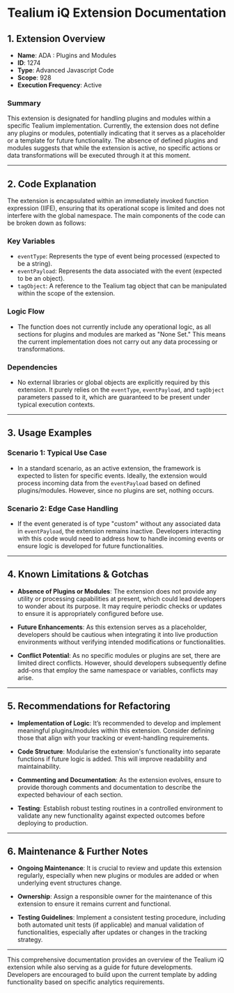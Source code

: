 # Tealium iQ Extension Documentation

## 1. Extension Overview
- **Name**: ADA : Plugins and Modules
- **ID**: 1274
- **Type**: Advanced Javascript Code
- **Scope**: 928
- **Execution Frequency**: Active

### Summary
This extension is designated for handling plugins and modules within a specific Tealium implementation. Currently, the extension does not define any plugins or modules, potentially indicating that it serves as a placeholder or a template for future functionality. The absence of defined plugins and modules suggests that while the extension is active, no specific actions or data transformations will be executed through it at this moment.

---

## 2. Code Explanation

The extension is encapsulated within an immediately invoked function expression (IIFE), ensuring that its operational scope is limited and does not interfere with the global namespace. The main components of the code can be broken down as follows:

### Key Variables
- `eventType`: Represents the type of event being processed (expected to be a string).
- `eventPayload`: Represents the data associated with the event (expected to be an object).
- `tagObject`: A reference to the Tealium tag object that can be manipulated within the scope of the extension.

### Logic Flow
- The function does not currently include any operational logic, as all sections for plugins and modules are marked as "None Set." This means the current implementation does not carry out any data processing or transformations.

### Dependencies
- No external libraries or global objects are explicitly required by this extension. It purely relies on the `eventType`, `eventPayload`, and `tagObject` parameters passed to it, which are guaranteed to be present under typical execution contexts.

---

## 3. Usage Examples

### Scenario 1: Typical Use Case
- In a standard scenario, as an active extension, the framework is expected to listen for specific events. Ideally, the extension would process incoming data from the `eventPayload` based on defined plugins/modules. However, since no plugins are set, nothing occurs.

### Scenario 2: Edge Case Handling
- If the event generated is of type "custom" without any associated data in `eventPayload`, the extension remains inactive. Developers interacting with this code would need to address how to handle incoming events or ensure logic is developed for future functionalities.

---

## 4. Known Limitations & Gotchas

- **Absence of Plugins or Modules**: The extension does not provide any utility or processing capabilities at present, which could lead developers to wonder about its purpose. It may require periodic checks or updates to ensure it is appropriately configured before use.
  
- **Future Enhancements**: As this extension serves as a placeholder, developers should be cautious when integrating it into live production environments without verifying intended modifications or functionalities.

- **Conflict Potential**: As no specific modules or plugins are set, there are limited direct conflicts. However, should developers subsequently define add-ons that employ the same namespace or variables, conflicts may arise.

---

## 5. Recommendations for Refactoring

- **Implementation of Logic**: It’s recommended to develop and implement meaningful plugins/modules within this extension. Consider defining those that align with your tracking or event-handling requirements.

- **Code Structure**: Modularise the extension's functionality into separate functions if future logic is added. This will improve readability and maintainability.

- **Commenting and Documentation**: As the extension evolves, ensure to provide thorough comments and documentation to describe the expected behaviour of each section.

- **Testing**: Establish robust testing routines in a controlled environment to validate any new functionality against expected outcomes before deploying to production.

---

## 6. Maintenance & Further Notes

- **Ongoing Maintenance**: It is crucial to review and update this extension regularly, especially when new plugins or modules are added or when underlying event structures change. 

- **Ownership**: Assign a responsible owner for the maintenance of this extension to ensure it remains current and functional.

- **Testing Guidelines**: Implement a consistent testing procedure, including both automated unit tests (if applicable) and manual validation of functionalities, especially after updates or changes in the tracking strategy.

---

This comprehensive documentation provides an overview of the Tealium iQ extension while also serving as a guide for future developments. Developers are encouraged to build upon the current template by adding functionality based on specific analytics requirements.